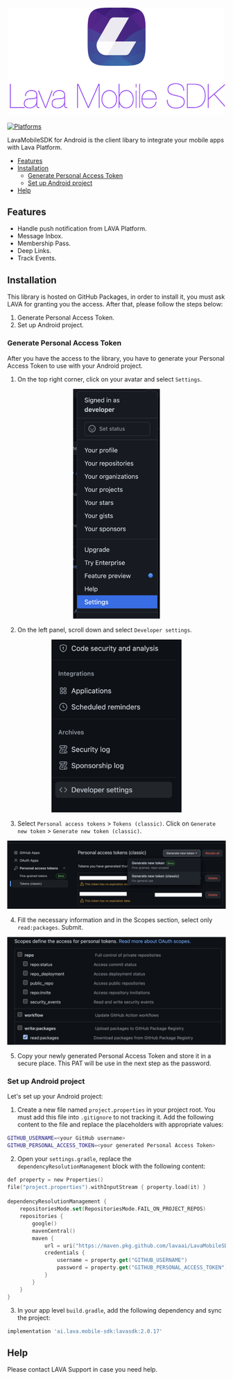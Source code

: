 <p align="center">
    <img src="Images/LavaSDK.png" width="500" alt="LavaSDK"/>
</p>


[![Platforms](https://img.shields.io/badge/Platforms-Android-green?style=flat-square)](https://img.shields.io/badge/Platforms-Android-green?style=flat-square)

LavaMobileSDK for Android is the client libary to integrate your mobile apps with Lava Platform.

- [Features](#features)
- [Installation](#installation)
  - [Generate Personal Access Token](#generate-personal-access-token)
  - [Set up Android project](#set-up-android-project)
- [Help](#help)


## Features

- Handle push notification from LAVA Platform.
- Message Inbox.
- Membership Pass.
- Deep Links.
- Track Events.

## Installation
This library is hosted on GitHub Packages, in order to install it, you must ask LAVA for granting you the access. After that, please follow the steps below:
1. Generate Personal Access Token.
2. Set up Android project.

### Generate Personal Access Token
After you have the access to the library, you have to generate your Personal Access Token to use with your Android project.

1. On the top right corner, click on your avatar and select `Settings`.

<p align="center">
    <img src="Images/Generate-PAT-01.png" width="200" alt="PAT 01"/>
</p>

2. On the left panel, scroll down and select `Developer settings`.

<p align="center">
    <img src="Images/Generate-PAT-02.png" width="300" alt="PAT 02"/>
</p>

3. Select `Personal access tokens` > `Tokens (classic)`. Click on `Generate new token` > `Generate new token (classic)`.

<p align="center">
    <img src="Images/Generate-PAT-03.png" width="600" alt="PAT 03"/>
</p>


4. Fill the necessary information and in the Scopes section, select only `read:packages`. Submit.

<p align="center">
    <img src="Images/Generate-PAT-04.png" width="600" alt="PAT 04"/>
</p>

5. Copy your newly generated Personal Access Token and store it in a secure place. This PAT will be use in the next step as the password.

### Set up Android project
Let's set up your Android project:

1. Create a new file named `project.properties` in your project root. You must add this file into `.gitignore` to not tracking it. Add the following content to the file and replace the placeholders with appropriate values:

```bash
GITHUB_USERNAME=<your GitHub username>
GITHUB_PERSONAL_ACCESS_TOKEN=<your generated Personal Access Token>
```

2. Open your `settings.gradle`, replace the `dependencyResolutionManagement` block with the following content:

```kotlin
def property = new Properties()
file("project.properties").withInputStream { property.load(it) }

dependencyResolutionManagement {
    repositoriesMode.set(RepositoriesMode.FAIL_ON_PROJECT_REPOS)
    repositories {
        google()
        mavenCentral()
        maven {
            url = uri("https://maven.pkg.github.com/lavaai/LavaMobileSDK-Android")
            credentials {
                username = property.get("GITHUB_USERNAME")
                password = property.get("GITHUB_PERSONAL_ACCESS_TOKEN")
            }
        }
    }
}
```

3. In your app level `build.gradle`, add the following dependency and sync the project:

```groovy
implementation 'ai.lava.mobile-sdk:lavasdk:2.0.17'
```

## Help
Please contact LAVA Support in case you need help.







